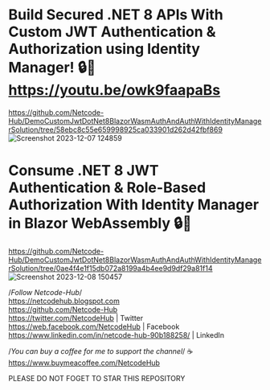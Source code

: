 # Build Secured .NET 8 APIs With Custom JWT Authentication & Authorization using Identity Manager! 🔒🚀 https://youtu.be/owk9faapaBs
https://github.com/Netcode-Hub/DemoCustomJwtDotNet8BlazorWasmAuthAndAuthWithIdentityManagerSolution/tree/58ebc8c55e659998925ca033901d262d42fbf869
![Screenshot 2023-12-07 124859](https://github.com/Netcode-Hub/DemoCustomJwtDotNet8BlazorWasmAuthAndAuthWithIdentityManagerSolution/assets/110794348/08a0ab4c-723d-426a-b873-c4e55c5274dd)

# Consume .NET 8 JWT Authentication & Role-Based Authorization With Identity Manager in Blazor WebAssembly 🔒🚀
https://github.com/Netcode-Hub/DemoCustomJwtDotNet8BlazorWasmAuthAndAuthWithIdentityManagerSolution/tree/0ae4f4e1f15db072a8199a4b4ee9d9df29a81f14
![Screenshot 2023-12-08 150457](https://github.com/Netcode-Hub/DemoCustomJwtDotNet8BlazorWasmAuthAndAuthWithIdentityManagerSolution/assets/110794348/6fa5f79b-014d-45f0-9643-d757df324434)


/*Follow Netcode-Hub*/ <br/>
https://netcodehub.blogspot.com <br/> 
https://github.com/Netcode-Hub <br/>
https://twitter.com/NetcodeHub | Twitter <br/>
https://web.facebook.com/NetcodeHub | Facebook <br/>
https://www.linkedin.com/in/netcode-hub-90b188258/ | LinkedIn <br/>

/*You can buy a coffee for me to support the channel*/ ☕️ <br/>
https://www.buymeacoffee.com/NetcodeHub <br/>

PLEASE DO NOT FOGET TO STAR THIS REPOSITORY<br/>
